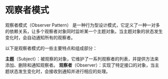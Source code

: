 # 观察者模式

观察者模式（Observer Pattern） 是一种行为型设计模式，它定义了一种一对多的依赖关系，让多个观察者对象同时监听某一个主题对象。当主题对象的状态发生变化时，会自动通知所有的观察者。

以下是观察者模式的一些主要特点和组成部分：

**主题**（Subject）：被观察的对象，它维护了一系列观察者的列表，并提供方法来添加、删除和通知观察者。
**观察者**（Observer）：实现了特定接口的对象，当主题状态发生变化时，会接收到通知并进行相应的处理。
